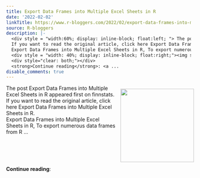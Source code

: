 ```yaml
---
title: Export Data Frames into Multiple Excel Sheets in R
date: '2022-02-02'
linkTitle: https://www.r-bloggers.com/2022/02/export-data-frames-into-multiple-excel-sheets-in-r/
source: R-bloggers
description: |-
  <div style = "width:60%; display: inline-block; float:left; "> The post Export Data Frames into Multiple Excel Sheets in R appeared first on finnstats.<br />
  If you want to read the original article, click here Export Data Frames into Multiple Excel Sheets in R.<br />
  Export Data Frames into Multiple Excel Sheets in R, To export numerous data frames from R ...</div>
  <div style = "width: 40%; display: inline-block; float:right;"><img src=' https://i.imgur.com/AlxdSk1.jpg' width = "200" style = "padding: 10px;" /></div>
  <div style="clear: both;"></div>
  <strong>Continue reading</strong>: <a ...
disable_comments: true
---
```

<div style = "width:60%; display: inline-block; float:left; "> The post Export Data Frames into Multiple Excel Sheets in R appeared first on finnstats.<br />
If you want to read the original article, click here Export Data Frames into Multiple Excel Sheets in R.<br />
Export Data Frames into Multiple Excel Sheets in R, To export numerous data frames from R ...</div>
<div style = "width: 40%; display: inline-block; float:right;"><img src=' https://i.imgur.com/AlxdSk1.jpg' width = "200" style = "padding: 10px;" /></div>
<div style="clear: both;"></div>
<strong>Continue reading</strong>: <a ...